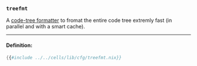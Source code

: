 ### `treefmt`

A [code-tree formatter][treefmt] to fromat the entire code tree extremly fast (in parallel and with a smart cache).

[treefmt]: https://github.com/numtide/treefmt

---

#### Definition:

```nix
{{#include ../../cells/lib/cfg/treefmt.nix}}
```
